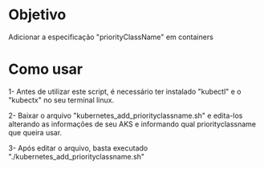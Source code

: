 # Objetivo

Adicionar a especificação "priorityClassName" em containers

# Como usar

1- Antes de utilizar este script, é necessário ter instalado "kubectl" e o "kubectx" no seu terminal linux.

2- Baixar o arquivo "kubernetes_add_priorityclassname.sh" e edita-los alterando as informações de seu AKS e informando qual priorityclassname que queira usar.

3- Após editar o arquivo, basta executado "./kubernetes_add_priorityclassname.sh"
